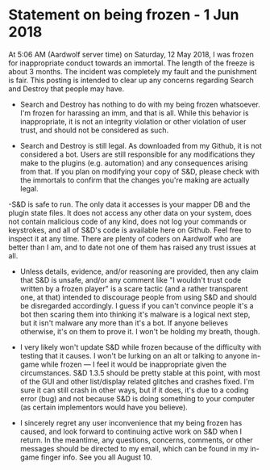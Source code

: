 # Statement on being frozen - 1 Jun 2018

At 5:06 AM (Aardwolf server time) on Saturday, 12 May 2018, I was frozen for inappropriate conduct towards
an immortal.  The length of the freeze is about 3 months.  The incident was completely my fault and the punishment
is fair.  This posting is intended to clear up any concerns regarding Search and Destroy that people may have.

- Search and Destroy has nothing to do with my being frozen whatsoever.  I'm frozen for harassing an imm, and
that is all.  While this behavior is inappropriate, it is not an integrity violation or other violation of user
trust, and should not be considered as such.

- Search and Destroy is still legal.  As downloaded from my Github, it is not considered a bot.  Users are
still responsible for any modifications they make to the plugins (e.g. automation) and any consequences arising
from that.  If you plan on modifying your copy of S&D, please check with the immortals to confirm that the changes
you're making are actually legal.

-S&D is safe to run.  The only data it accesses is your mapper DB and the plugin state files.  It does not
access any other data on your system, does not contain malicious code of any kind, does not log your commands
or keystrokes, and all of S&D's code is available here on Github.  Feel free to inspect it at any time.  There 
are plenty of coders on Aardwolf who are better than I am, and to date not one of them has raised any trust 
issues at all.  

- Unless details, evidence, and/or reasoning are provided, then any claim that S&D is unsafe, and/or any comment like 
"I wouldn't trust code written by a frozen player" is a scare tactic (and a rather transparent one, at that) intended
to discourage people from using S&D and should be disregarded accordingly.  I guess if you can't convince people it's
a bot then scaring them into thinking it's malware is a logical next step, but it isn't malware any more than it's a bot.
If anyone believes otherwise, it's on them to prove it.  I won't be holding my breath, though.

- I very likely won't update S&D while frozen because of the difficulty with testing that it causes.  I won't be
lurking on an alt or talking to anyone in-game while frozen — I feel it would be inappropriate given the circumstances.  S&D 1.3.5
should be pretty stable at this point, with most of the GUI and other list/display related glitches and crashes fixed.
I'm sure it can still crash in other ways, but if it does, it's due to a coding error (bug) and not because S&D is doing
something to your computer (as certain implementors would have you believe).

- I sincerely regret any user inconvenience that my being frozen has caused, and look forward to continuing active
work on S&D when I return.  In the meantime, any questions, concerns, comments, or other messages should be directed 
to my email, which can be found in my in-game finger info.  See you all August 10.
